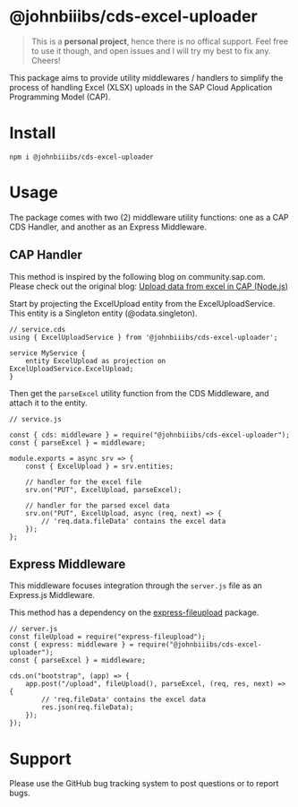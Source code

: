 # @johnbiiibs/cds-excel-uploader
> This is a **personal project**, hence there is no offical support. Feel free to use it though, and open issues and I will try my best to fix any. Cheers!

This package aims to provide utility middlewares / handlers to simplify the process of handling Excel (XLSX) uploads in the SAP Cloud Application Programming Model (CAP).

# Install
```
npm i @johnbiiibs/cds-excel-uploader
```

# Usage
The package comes with two (2) middleware utility functions: one as a CAP CDS Handler, and another as an Express Middleware.

## CAP Handler
This method is inspired by the following blog on community.sap.com. Please check out the original blog: [Upload data from excel in CAP (Node.js)](https://community.sap.com/t5/technology-blogs-by-members/upload-data-from-excel-in-cap-node-js/ba-p/13554121)

Start by projecting the ExcelUpload entity from the ExcelUploadService. This entity is a Singleton entity (@odata.singleton).
```
// service.cds
using { ExcelUploadService } from '@johnbiiibs/cds-excel-uploader';

service MyService {
    entity ExcelUpload as projection on ExcelUploadService.ExcelUpload;
}
```
Then get the `parseExcel` utility function from the CDS Middleware, and attach it to the entity.
```
// service.js

const { cds: middleware } = require("@johnbiiibs/cds-excel-uploader");
const { parseExcel } = middleware;

module.exports = async srv => {
    const { ExcelUpload } = srv.entities;

    // handler for the excel file
    srv.on("PUT", ExcelUpload, parseExcel);

    // handler for the parsed excel data
    srv.on("PUT", ExcelUpload, async (req, next) => {
        // 'req.data.fileData' contains the excel data
    });
};
```

## Express Middleware
This middleware focuses integration through the `server.js` file as an Express.js Middleware.

This method has a dependency on the [express-fileupload](https://www.npmjs.com/package/express-fileupload) package.
```
// server.js
const fileUpload = require("express-fileupload");
const { express: middleware } = require("@johnbiiibs/cds-excel-uploader");
const { parseExcel } = middleware;

cds.on("bootstrap", (app) => {
    app.post("/upload", fileUpload(), parseExcel, (req, res, next) => {
        // 'req.fileData' contains the excel data
        res.json(req.fileData);
    });
});
```

# Support
Please use the GitHub bug tracking system to post questions or to report bugs.
